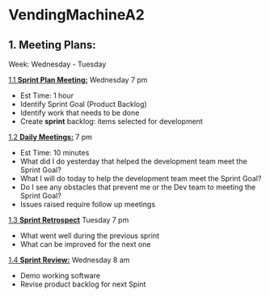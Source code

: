 # VendingMachineA2

## 1. Meeting Plans: 
Week: Wednesday - Tuesday 

<u> 1.1 **Sprint Plan Meeting:**</u> Wednesday 7 pm
  - Est Time: 1 hour
  - Identify Sprint Goal (Product Backlog)
  - Identify work that needs to be done 
  - Create **sprint** backlog: items selected for development 

<u> 1.2 **Daily Meetings:**</u> 7 pm 
  - Est Time: 10 minutes
  - What did I do yesterday that helped the development team meet the Sprint Goal?
  - What I will do today to help the development team meet the Sprint Goal?
  - Do I see any obstacles that prevent me or the Dev team to meeting the Sprint Goal? 
  - Issues raised require follow up meetings

<u> 1.3 **Sprint Retrospect**</u> Tuesday 7 pm 
- What went well during the previous sprint
- What can be improved for the next one

<u> 1.4 **Sprint Review:**</u> Wednesday 8 am  
- Demo working software 
- Revise product backlog for next Spint

